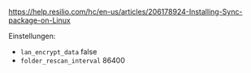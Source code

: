 https://help.resilio.com/hc/en-us/articles/206178924-Installing-Sync-package-on-Linux

Einstellungen:

* `lan_encrypt_data` false
* `folder_rescan_interval` 86400
